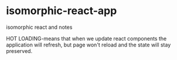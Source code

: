 # isomorphic-react-app
isomorphic react and notes

HOT LOADING-means that when we update react components the application will refresh, but page won't reload and the state will stay preserved. 
